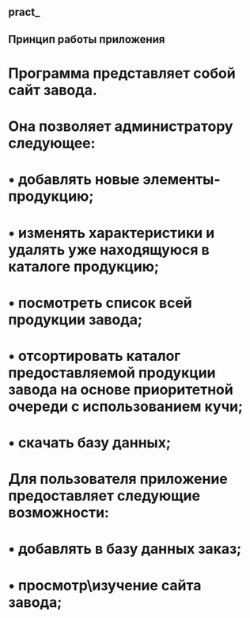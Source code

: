 ## pract_
## Принцип работы приложения
# Программа представляет собой сайт завода.
# Она позволяет администратору следующее:
#     • добавлять новые элементы-продукцию;
#     • изменять характеристики и удалять уже находящуюся в каталоге продукцию;
#     • посмотреть список  всей продукции завода;
#     • отсортировать каталог предоставляемой продукции завода на основе приоритетной очереди с использованием кучи;
#     • скачать базу данных;
# Для пользователя приложение предоставляет следующие возможности:
#    • добавлять в базу данных заказ;
#    • просмотр\изучение сайта завода;
